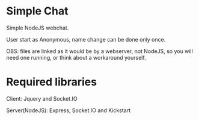 # Simple Chat
Simple NodeJS webchat.

User start as Anonymous, name change can be done only once.

OBS: files are linked as it would be by a webserver, not NodeJS, so you will need one running, or think about a workaround yourself.

# Required libraries
Client: Jquery and Socket.IO

Server(NodeJS): Express, Socket.IO and Kickstart
